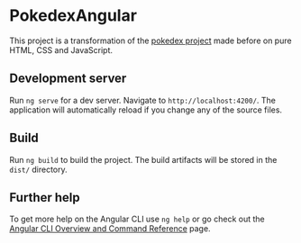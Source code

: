 # PokedexAngular

This project is a transformation of the [pokedex project](https://github.com/juanmgarcia97/DEV-Bootcamp-Frontend/tree/master/pokedex) made before on pure HTML, CSS and JavaScript.

## Development server

Run `ng serve` for a dev server. Navigate to `http://localhost:4200/`. The application will automatically reload if you change any of the source files.

## Build

Run `ng build` to build the project. The build artifacts will be stored in the `dist/` directory.

## Further help

To get more help on the Angular CLI use `ng help` or go check out the [Angular CLI Overview and Command Reference](https://angular.io/cli) page.
